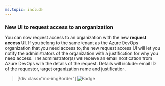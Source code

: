 ```yaml
---
ms.topic: include
---
```


### New UI to request access to an organization

You can now request access to an organization with the new **request access UI**. If you belong to the same tenant as the Azure DevOps organization that you need access to, the new request access UI will let you notify the administrators of the organization with a justification for why you need access. The administrator(s) will receive an email notification from Azure DevOps with the details of the request. Details will include: email ID of the requestor, target organization name and justification.

> [!div class="mx-imgBorder"]
> ![Badge](../../_img/156_21.png)